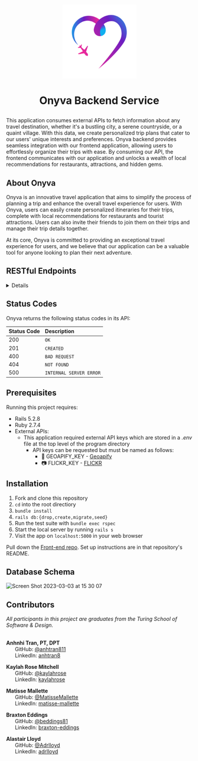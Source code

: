 
<div id="header" align="center">
<img src="src/assets/logo_transparent.png" alt="onyva logo" width="200" height="auto" />
</div>

# <p align="center"> Onyva Backend Service </p>

This application consumes external APIs to fetch information about any travel destination, whether it's a bustling city, a serene countryside, or a quaint village. With this data, we create personalized trip plans that cater to our users' unique interests and preferences. Onyva backend provides seamless integration with our frontend application, allowing users to effortlessly organize their trips with ease. By consuming our API, the frontend communicates with our application and unlocks a wealth of local recommendations for restaurants, attractions, and hidden gems.

## About Onyva

Onyva is an innovative travel application that aims to simplify the process of planning a trip and enhance the overall travel experience for users. With Onyva, users can easily create personalized itineraries for their trips, complete with local recommendations for restaurants and tourist attractions. Users can also invite their friends to join them on their trips and manage their trip details together.

At its core, Onyva is committed to providing an exceptional travel experience for users, and we believe that our application can be a valuable tool for anyone looking to plan their next adventure.


## RESTful Endpoints

<details close>


### Get a User


```http
GET /api/v1/users/:id
```

<details close>
<summary>  Details </summary>
<br>
    
Parameters: <br>
```
No Parameters
```

| Code | Description |
| :--- | :--- |
| 200 | `OK` |

Example Value:

```json

{
    "data": {
        "id": "1",
        "type": "user",
        "attributes": {
            "first_name": "Kaylah",
            "last_name": "Rose",
            "phone_number": null,
            "email": "kaylahrosem@gmail.com",
            "emergency_contact_name": null,
            "emergency_contact_phone_number": null,
            "google_uid": "12345678901234567890"
        }
    }
}
```

</details>

---

### Search for user


```http
GET /api/v1/users/find
```

<details close>
<summary>  Details </summary>
<br>
    
Parameters: <br>
```
GOOGLE_UID=12345678901234567890
```

| Code | Description |
| :--- | :--- |
| 200 | `OK` |

Example Value:

```json

{
    "data": {
        "id": "1",
        "type": "user",
        "attributes": {
            "first_name": "Kaylah",
            "last_name": "Rose",
            "phone_number": null,
            "email": "kaylahrosem@gmail.com",
            "emergency_contact_name": null,
            "emergency_contact_phone_number": null,
            "google_uid": "12345678901234567890"
        }
    }
}
```

</details>

---


### Create a User



```http
POST /api/v1/users
```

<details close>
<summary>  Details </summary>
<br>
    
Parameters: <br>
```
CONTENT_TYPE=application/json
```

| Code | Description |
| :--- | :--- |
| 201 | Created |

Example Value:

```json
{
    "data": {
        "id": "3",
        "type": "user",
        "attributes": {
            "first name": "Harry",
            "last_name": "Potter",
            "phone_number": "123456789",
            "email": "harry@hogwarts.com",
            "emergency_contact_name": null,
            "emergency_contact_phone_number": null
        }
    }
}
```

</details>


---


### Edit a User

```http
PATCH /api/v1/users/:id
```

<details close>
<summary>  Details </summary>
<br>
    
Parameters: <br>
```
CONTENT_TYPE=application/json
```

| Code | Description |
| :--- | :--- |
| 200 | `OK` |

Example Value:

```json
{
    "data": {
        "id": "1",
        "type": "user",
        "attributes": {
            "first name": "bob",
            "Last_name": "Jef",
            "phone_number": "123456789",
            "email": "jef@jef.com",
            "emergency_contact_name": null,
            "emergency_contact_phone_number": null
        }
    }
}
```


</details>


---


### Get a Trip


```http
GET /api/v1/trips/:id
```

<details close>
<summary>  Details </summary>
<br>
    
Parameters: <br>
```
No Parameters
```

| Code | Description |
| :--- | :--- |
| 200 | `OK` |

Example Value:

```json
{
    "data": {
        "id": "1",
        "type": "trip",
        "attributes": {
            "name": "Girl's Trip",
            "city": "Denver",
            "country": "United States",
            "postcode": "80020",
            "place_id": "21fqirl123b1278",
            "start_date": "2023-03-14",
            "end_date": "2023-03-17",
            "image_url": "https://live.staticflickr.com/65535/52190921778_23ed1cc279_w.jpg",
            "events": [
                {
                    "id": 236,
                    "trip_id": 21,
                    "event_date": null,
                    "event_time": null,
                    "event_id": "515dc823b891e357c059ae4731ce3ad34040f00102f901af846c1000000000920315546865204465706f74204261722026204772696c6c",
                    "votes": null,
                    "confirmed": false,
                    "created_at": "2023-03-03T04:24:25.625Z",
                    "updated_at": "2023-03-03T04:24:25.625Z",
                    "name": "The Depot Bar & Grill",
                    "address": "East Hearne Avenue, Paris, TX 75460, United States of America",
                    "category": "restaurant"
                },
                {...},
                {...},
                {...},
                {etc},
            ]
        },
        "relationships": {
            "events": {
                "data": [
                    {
                        "id": "236",
                        "type": "event"
                    },
                    {...},
                    {etc},
                ]
            }
        }
    },
    "included": [
        {
            "id": "236",
            "type": "event",
            "attributes": {
                "id": 236,
                "trip_id": 21,
                "event_date": null,
                "event_time": null,
                "event_id": "515dc823b891e357c059ae4731ce3ad34040f00102f901af846c1000000000920315546865204465706f74204261722026204772696c6c",
                "votes": null,
                "confirmed": false,
                "name": "The Depot Bar & Grill",
                "address": "East Hearne Avenue, Paris, TX 75460, United States of America",
                "category": "restaurant"
            },
            "relationships": {
                "trip": {
                    "data": {
                        "id": "21",
                        "type": "trip"
                    }
                }
            }
        },
        {etc},
    ]
}
```


</details>


---


### Create a Trip

```http
POST /api/v1/trips
```

<details close>
<summary>  Details </summary>
<br>
    
Parameters: <br>
```
CONTENT_TYPE=application/json
```

| Code | Description |
| :--- | :--- |
| 201 | `CREATED` |

Example Value:

```json
{
    "data": {
        "id": "1",
        "type": "trip",
        "attributes": {
            "name": "Girl's Trip",
            "city": "Denver",
            "country": "United States",
            "postcode": "80020",
            "place_id": "21fqirl123b1278",
            "start_date": "2023-03-14",
            "end_date": "2023-03-17",
            "image_url": "https://live.staticflickr.com/65535/52190921778_23ed1cc279_w.jpg",
            "events": [
                {
                    "id": 236,
                    "trip_id": 21,
                    "event_date": null,
                    "event_time": null,
                    "event_id": "515dc823b891e357c059ae4731ce3ad34040f00102f901af846c1000000000920315546865204465706f74204261722026204772696c6c",
                    "votes": null,
                    "confirmed": false,
                    "created_at": "2023-03-03T04:24:25.625Z",
                    "updated_at": "2023-03-03T04:24:25.625Z",
                    "name": "The Depot Bar & Grill",
                    "address": "East Hearne Avenue, Paris, TX 75460, United States of America",
                    "category": "restaurant"
                },
                {...},
                {...},
                {...},
                {etc},
            ]
        },
        "relationships": {
            "events": {
                "data": [
                    {
                        "id": "236",
                        "type": "event"
                    },
                    {...},
                    {etc},
                ]
            }
        }
    },
    "included": [
        {
            "id": "236",
            "type": "event",
            "attributes": {
                "id": 236,
                "trip_id": 21,
                "event_date": null,
                "event_time": null,
                "event_id": "515dc823b891e357c059ae4731ce3ad34040f00102f901af846c1000000000920315546865204465706f74204261722026204772696c6c",
                "votes": null,
                "confirmed": false,
                "name": "The Depot Bar & Grill",
                "address": "East Hearne Avenue, Paris, TX 75460, United States of America",
                "category": "restaurant"
            },
            "relationships": {
                "trip": {
                    "data": {
                        "id": "21",
                        "type": "trip"
                    }
                }
            }
        },
        {etc},
    ]
}
```


</details>


---


### Edit a Trip

```http
PATCH /api/v1/trips
```

<details close>
<summary>  Details </summary>
<br>
    
Parameters: <br>
```
CONTENT_TYPE=application/json
```

| Code | Description |
| :--- | :--- |
| 200 | `OK` |

Example Value:

```json
{
    "data": {
        "id": "1",
        "type": "trip",
        "attributes": {
            "name": "Girl's Trip",
            "city": "Denver",
            "country": "United States",
            "postcode": "80020",
            "place_id": "21fqirl123b1278",
            "start_date": "2023-03-14",
            "end_date": "2023-03-17",
            "image_url": "https://live.staticflickr.com/65535/52190921778_23ed1cc279_w.jpg",
            "events": [
                {
                    "id": 236,
                    "trip_id": 21,
                    "event_date": null,
                    "event_time": null,
                    "event_id": "515dc823b891e357c059ae4731ce3ad34040f00102f901af846c1000000000920315546865204465706f74204261722026204772696c6c",
                    "votes": null,
                    "confirmed": false,
                    "created_at": "2023-03-03T04:24:25.625Z",
                    "updated_at": "2023-03-03T04:24:25.625Z",
                    "name": "The Depot Bar & Grill",
                    "address": "East Hearne Avenue, Paris, TX 75460, United States of America",
                    "category": "restaurant"
                },
                {...},
                {...},
                {...},
                {etc},
            ]
        },
        "relationships": {
            "events": {
                "data": [
                    {
                        "id": "236",
                        "type": "event"
                    },
                    {...},
                    {etc},
                ]
            }
        }
    },
    "included": [
        {
            "id": "236",
            "type": "event",
            "attributes": {
                "id": 236,
                "trip_id": 21,
                "event_date": null,
                "event_time": null,
                "event_id": "515dc823b891e357c059ae4731ce3ad34040f00102f901af846c1000000000920315546865204465706f74204261722026204772696c6c",
                "votes": null,
                "confirmed": false,
                "name": "The Depot Bar & Grill",
                "address": "East Hearne Avenue, Paris, TX 75460, United States of America",
                "category": "restaurant"
            },
            "relationships": {
                "trip": {
                    "data": {
                        "id": "21",
                        "type": "trip"
                    }
                }
            }
        },
        {etc},
    ]
}
```

</details>

---


### Delete a Trip

```http
DELETE /api/v1/trip/:id
```

<details close>
<summary>  Details </summary>
<br>
    
Parameters: <br>
```
CONTENT_TYPE=application/json
```

| Code | Description |
| :--- | :--- |
| 204 | No Content |

Example Value:

```json
""
```

</details>



---



### Get a User's Trips

```http
GET /api/v1/users/:id/trips/find_all?status=status
```

<details close>
<summary>  Details </summary>
<br>
    
Parameters: <br>
```
STATUS=status
```

| Code | Description |
| :--- | :--- |
| 200 | 'OK' |

Example Value:

```json
{
    "data": [
        {
            "id": "9",
            "type": "trip",
            "attributes": {
                "name": "Trippin",
                    "city": "Cabo",
                    "country": "Mexico",
                    "postcode": "00123",
                    "place_id": "518120e5cc1b8441c0594f07b29e5a9120c0f00101f90188a2040000000000c00208",
                    "start_date": "2023-02-28",
                    "end_date": "2023-03-09",
                    "image_url": "https://live.staticflickr.com/65535/5716766064_64559491a3_w.jpg",
                    "events": [
                        {
                            "id": 121,
                            "trip_id": 9,
                            "event_date": null,
                            "event_time": null,
                            "event_id": "51d30736b1098341c0596f03fc1c808e20c0f00102f90139476d250000000092030a41204368c3a163617261",
                            "votes": null,
                            "confirmed": false,
                            "created_at": "2023-03-01T02:55:00.282Z",
                            "updated_at": "2023-03-01T02:55:00.282Z",
                            "name": "A Chácara",
                            "address": "Rua Trapiche, Cabo de Santo Agostinho - PE, 54515-330, Brazil",
                            "category": "restaurant"
                        },
                        {etc}
                    ]
            "relationships": {etc}
            }
        }
    ] 
}
```

</details>



---
### Create Trip Attendee (Trip Invitation)

```http
POST /api/v1/trips/:id/users
```

<details close>
<summary>  Details </summary>
<br>
    
Parameters: <br>
```
CONTENT_TYPE=application/json
```

| Code | Description |
| :--- | :--- |
| 204 | No Content |

Example Value:

```json
""
```

</details>



---
### Get Trip Attendees

```http
GET /api/v1/trips/:id/users
```

<details close>
<summary>  Details </summary>
<br>
    
Parameters: <br>
```
CONTENT_TYPE=application/json
```

| Code | Description |
| :--- | :--- |
| 200 | 'OK' |

Example Value:

```json
{
    "data": [
        {
            "id": "7",
            "type": "user",
            "attributes": {
                "first_name": "Kaylah",
                "last_name": "Rose",
                "phone_number": "123456789",
                "email": "kaylahrosem@gmail.com",
                "emergency_contact_name": null,
                "emergency_contact_phone_number": "720938547",
            }
        },
        {
            "id": "3",
            "type": "user",
            "attributes": {
                "first name": "Harry",
                "last_name": "Potter",
                "phone_number": "123456789",
                "email": "harry@hogwarts.com",
                "emergency_contact_name": null,
                "emergency_contact_phone_number": null
            }
        }
    ]
}
```

</details>



---


### Update Trip Attendee (Accept Trip Invitation)

```http
PATCH /api/v1/users/:id/trips/:id
```

<details close>
<summary>  Details </summary>
<br>
    
Parameters: <br>
```
CONTENT_TYPE=application/json
```

| Code | Description |
| :--- | :--- |
| 204 | No Content |

Example Value:

```json
""
```

</details>


---

### Delete Trip Attendee (Decline Trip Invitation)

```http
DELETE /api/v1/users/:id/trips/:id
```

<details close>
<summary>  Details </summary>
<br>
    
Parameters: <br>
```
CONTENT_TYPE=application/json
```

| Code | Description |
| :--- | :--- |
| 204 | No Content |

Example Value:

```json
""
```

</details>
</details>




## Status Codes

Onyva returns the following status codes in its API:

| Status Code | Description |
| :--- | :--- |
| 200 | `OK` |
| 201 | `CREATED` |
| 400 | `BAD REQUEST` |
| 404 | `NOT FOUND` |
| 500 | `INTERNAL SERVER ERROR` |

## Prerequisites
Running this project requires:
- Rails 5.2.8
- Ruby 2.7.4
- External APIs:
  - This application required external API keys which are stored in a <i>.env</i> file at the top level of the program directory
    - API keys can be requested but must be named as follows:
      - :round_pushpin: GEOAPIFY_KEY - [Geoapify](https://myprojects.geoapify.com/projects)
      - :camera: FLICKR_KEY - [FLICKR](https://www.flickr.com/services/api/misc.api_keys.html)

## Installation

1. Fork and clone this repository
2. `cd` into the root directiory
3. `bundle install`
4. `rails db:{drop,create,migrate,seed}`
5. Run the test suite with `bundle exec rspec`
6. Start the local server by running `rails s`
7. Visit the app on `localhost:5000` in your web browser

Pull down the [Front-end repo](https://github.com/On-y-va/onyva_fe). Set up instructions are in that repository's README.

## Database Schema

![Screen Shot 2023-03-03 at 15 30 07](https://user-images.githubusercontent.com/111713452/222853257-e6106237-b246-4a5e-b9d2-5379cb8cfe51.png)


## Contributors

<i>All participants in this project are graduates from the Turing School of Software & Design.</i> <br> <br>
  
<b>Anhnhi Tran, PT, DPT</b> <br>
&nbsp;&nbsp;&nbsp;&nbsp;&nbsp; GitHub: <a href="https://github.com/anhtran811">@anhtran811</a> <br>
&nbsp;&nbsp;&nbsp;&nbsp;&nbsp; LinkedIn: <a href="https://www.linkedin.com/in/anhtran8/">anhtran8</a> <br>

<b>Kaylah Rose Mitchell</b> <br>
&nbsp;&nbsp;&nbsp;&nbsp;&nbsp; GitHub: <a href="https://github.com/kaylahrose">@kaylahrose</a> <br>
&nbsp;&nbsp;&nbsp;&nbsp;&nbsp; LinkedIn: <a href="https://www.linkedin.com/in/kaylahrose/">kaylahrose</a> <br>

<b>Matisse Mallette</b> <br>
&nbsp;&nbsp;&nbsp;&nbsp;&nbsp; GitHub: <a href="https://github.com/MatisseMallette">@MatisseMallette</a> <br>
&nbsp;&nbsp;&nbsp;&nbsp;&nbsp; LinkedIn: <a href="https://www.linkedin.com/in/matisse-mallette/">matisse-mallette</a> <br>

<b>Braxton Eddings</b> <br>
&nbsp;&nbsp;&nbsp;&nbsp;&nbsp; GitHub: <a href="https://github.com/beddings81">@beddings81</a> <br>
&nbsp;&nbsp;&nbsp;&nbsp;&nbsp; LinkedIn: <a href="https://www.linkedin.com/in/braxton-eddings/">braxton-eddings</a> <br>

<b>Alastair Lloyd</b> <br>
&nbsp;&nbsp;&nbsp;&nbsp;&nbsp; GitHub: <a href="https://github.com/Adrlloyd">@Adrlloyd</a> <br>
&nbsp;&nbsp;&nbsp;&nbsp;&nbsp; LinkedIn: <a href="https://www.linkedin.com/in/adrlloyd/">adrlloyd</a> <br>
